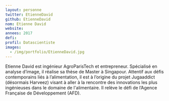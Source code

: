 ```yaml
---
layout: personne
twitter: EtienneDavid
github: EtienneDavid
nom: Etienne David
website:
annees: 2017
defi: 
profil: Datascientiste
images:
  - /img/portfolio/EtienneDavid.jpg
---
```


Etienne David est ingénieur AgroParisTech et entrepreneur. Spécialisé
en analyse d’image, il réalise sa thèse de Master à Singapour.
Attentif aux défis contemporains liés à l’alimentation, il est à
l’origine du projet Jugaaddict (désormais Harveez) visant à aller à la
rencontre des innovations les plus ingénieuses dans le domaine de
l'alimentaire. Il relève le défi de l’Agence Française de
Développement (AFD).

